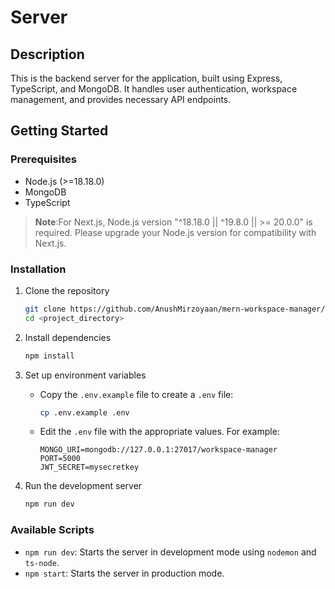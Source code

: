 # Server

## Description
This is the backend server for the application, built using Express, TypeScript, and MongoDB. It handles user authentication, workspace management, and provides necessary API endpoints.

## Getting Started

### Prerequisites

- Node.js (>=18.18.0)
- MongoDB
- TypeScript

> **Note**:For Next.js, Node.js version "^18.18.0 || ^19.8.0 || >= 20.0.0" is required. Please upgrade your Node.js version for compatibility with Next.js.

### Installation

1. Clone the repository
    ```bash
    git clone https://github.com/AnushMirzoyaan/mern-workspace-manager/tree/master/server
    cd <project_directory>
    ```

2. Install dependencies
    ```bash
    npm install
    ```

3. Set up environment variables
    - Copy the `.env.example` file to create a `.env` file:
      ```bash
      cp .env.example .env
      ```
    - Edit the `.env` file with the appropriate values. For example:
      ```env
      MONGO_URI=mongodb://127.0.0.1:27017/workspace-manager
      PORT=5000
      JWT_SECRET=mysecretkey
      ```

4. Run the development server
    ```bash
    npm run dev
    ```

### Available Scripts

- `npm run dev`: Starts the server in development mode using `nodemon` and `ts-node`.
- `npm start`: Starts the server in production mode.
